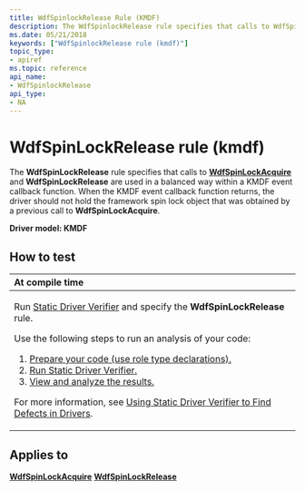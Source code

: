 ```yaml
---
title: WdfSpinlockRelease Rule (KMDF)
description: The WdfSpinlockRelease rule specifies that calls to WdfSpinLockAcquire and WdfSpinlockRelease are used in a balanced way within a KMDF event callback function.
ms.date: 05/21/2018
keywords: ["WdfSpinlockRelease rule (kmdf)"]
topic_type:
- apiref
ms.topic: reference
api_name:
- WdfSpinlockRelease
api_type:
- NA
---
```


# WdfSpinLockRelease rule (kmdf)


The **WdfSpinLockRelease** rule specifies that calls to [**WdfSpinLockAcquire**](/previous-versions/windows/hardware/drivers/ff550040(v=vs.85)) and **WdfSpinLockRelease** are used in a balanced way within a KMDF event callback function. When the KMDF event callback function returns, the driver should not hold the framework spin lock object that was obtained by a previous call to **WdfSpinLockAcquire**.

**Driver model: KMDF**

## How to test

<table>
<colgroup>
<col width="100%" />
</colgroup>
<thead>
<tr class="header">
<th align="left">At compile time</th>
</tr>
</thead>
<tbody>
<tr class="odd">
<td align="left"><p>Run <a href="/windows-hardware/drivers/devtest/static-driver-verifier" data-raw-source="[Static Driver Verifier](./static-driver-verifier.md)">Static Driver Verifier</a> and specify the <strong>WdfSpinLockRelease</strong> rule.</p>
Use the following steps to run an analysis of your code:
<ol>
<li><a href="/windows-hardware/drivers/devtest/using-static-driver-verifier-to-find-defects-in-drivers#preparing-your-source-code" data-raw-source="[Prepare your code (use role type declarations).](./using-static-driver-verifier-to-find-defects-in-drivers.md#preparing-your-source-code)">Prepare your code (use role type declarations).</a></li>
<li><a href="/windows-hardware/drivers/devtest/using-static-driver-verifier-to-find-defects-in-drivers#running-static-driver-verifier" data-raw-source="[Run Static Driver Verifier.](./using-static-driver-verifier-to-find-defects-in-drivers.md#running-static-driver-verifier)">Run Static Driver Verifier.</a></li>
<li><a href="/windows-hardware/drivers/devtest/using-static-driver-verifier-to-find-defects-in-drivers#viewing-and-analyzing-the-results" data-raw-source="[View and analyze the results.](./using-static-driver-verifier-to-find-defects-in-drivers.md#viewing-and-analyzing-the-results)">View and analyze the results.</a></li>
</ol>
<p>For more information, see <a href="/windows-hardware/drivers/devtest/using-static-driver-verifier-to-find-defects-in-drivers" data-raw-source="[Using Static Driver Verifier to Find Defects in Drivers](./using-static-driver-verifier-to-find-defects-in-drivers.md)">Using Static Driver Verifier to Find Defects in Drivers</a>.</p></td>
</tr>
</tbody>
</table>

## Applies to

[**WdfSpinLockAcquire**](/previous-versions/windows/hardware/drivers/ff550040(v=vs.85))
[**WdfSpinLockRelease**](/previous-versions/windows/hardware/drivers/ff550044(v=vs.85))
